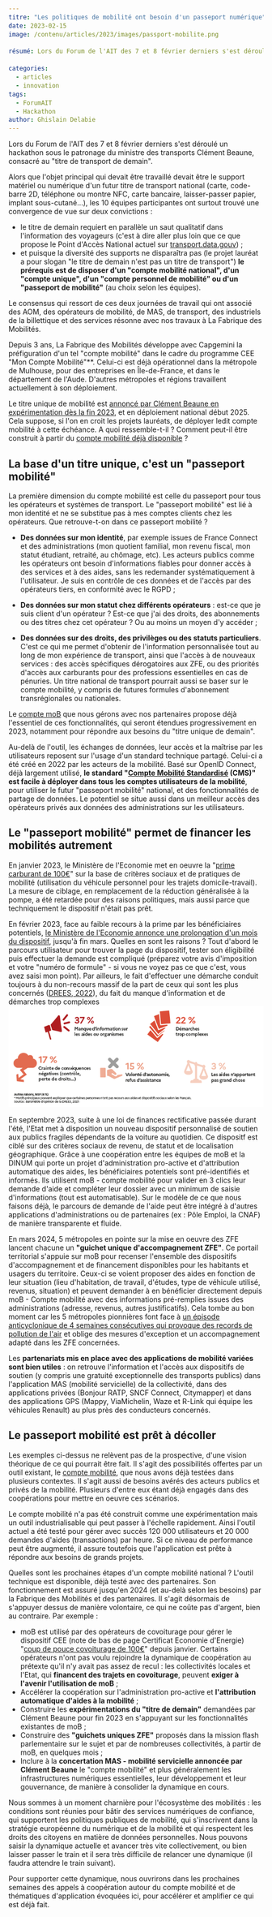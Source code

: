 ```yaml
---
titre: "Les politiques de mobilité ont besoin d'un passeport numérique"
date: 2023-02-15
image: /contenu/articles/2023/images/passport-mobilite.png

résumé: Lors du Forum de l'AIT des 7 et 8 février derniers s'est déroulé un hackathon sous le patronage du ministre des transports Clément Beaune, consacré au "titre de transport de demain". 

categories: 
  - articles
  - innovation
tags: 
  - ForumAIT
  - Hackathon
author: Ghislain Delabie
---
```



Lors du Forum de l'AIT des 7 et 8 février derniers s'est déroulé un hackathon sous le patronage du ministre des transports Clément Beaune, consacré au "titre de transport de demain". 

Alors que l'objet principal qui devait être travaillé devait être le support matériel ou numérique d'un futur titre de transport national (carte, code-barre 2D, téléphone ou montre NFC, carte bancaire, laisser-passer papier, implant sous-cutané...), les 10 équipes participantes ont surtout trouvé une convergence de vue sur deux convictions :
- le titre de demain requiert en parallèle un saut qualitatif dans l'information des voyageurs (c'est à dire aller plus loin que ce que propose le Point d'Accès National actuel sur [transport.data.gouv](https://transport.data.gouv.fr/)) ; 
- et puisque la diversité des supports ne disparaîtra pas (le projet lauréat a pour slogan "le titre de demain n'est pas un titre de transport") **le prérequis est de disposer d'un "compte mobilité national", d'un "compte unique", d'un "compte personnel de mobilité" ou d'un "passeport de mobilité"** (au choix selon les équipes).

Le consensus qui ressort de ces deux journées de travail qui ont associé des AOM, des opérateurs de mobilité, de MAS, de transport, des industriels de la billettique et des services résonne avec nos travaux à La Fabrique des Mobilités. 

Depuis 3 ans, La Fabrique des Mobilités développe avec Capgemini la préfiguration d'un tel "compte mobilité" dans le cadre du programme CEE "Mon Compte Mobilité"**. Celui-ci est déjà opérationnel dans la métropole de Mulhouse, pour des entreprises en Île-de-France, et dans le département de l'Aude. D'autres métropoles et régions travaillent actuellement à son déploiement.

Le titre unique de mobilité est [annoncé par Clément Beaune en expérimentation dès la fin 2023](https://www.20minutes.fr/societe/4022409-20230208-deux-ans-peut-developper-titre-unique-transport-toute-france-annonce-clement-beaune), et en déploiement national début 2025. Cela suppose, si l'on en croit les projets lauréats, de déployer ledit compte mobilité à cette échéance. A quoi ressemble-t-il ? Comment peut-il être construit à partir du [compte mobilité déjà disponible](https://moncomptemobilite.fr/) ?

## La base d'un titre unique, c'est un "passeport mobilité"
La première dimension du compte mobilité est celle du passeport pour tous les opérateurs et systèmes de transport. Le "passeport mobilité" est lié à mon identité et ne se substitue pas à mes comptes clients chez les opérateurs. Que retrouve-t-on dans ce passeport mobilité ?
- **Des données sur mon identité**, par exemple issues de France Connect et des administrations (mon quotient familial, mon revenu fiscal, mon statut étudiant, retraité, au chômage, etc). Les acteurs publics comme les opérateurs ont besoin d'informations fiables pour donner accès à des services et à des aides, sans les redemander systématiquement à l'utilisateur. Je suis en contrôle de ces données et de l'accès par des opérateurs tiers, en conformité avec le RGPD ;

- **Des données sur mon statut chez différents opérateurs** : est-ce que je suis client d'un opérateur ? Est-ce que j'ai des droits, des abonnements ou des titres chez cet opérateur ? Ou au moins un moyen d'y accéder ;

- **Des données sur des droits, des privilèges ou des statuts particuliers**. C'est ce qui me permet d'obtenir de l'information personnalisée tout au long de mon expérience de transport, ainsi que l'accès à de nouveaux services : des accès spécifiques dérogatoires aux ZFE, ou des priorités d'accès aux carburants pour des professions essentielles en cas de pénuries. Un titre national de transport pourrait aussi se baser sur le compte mobilité, y compris de futures formules d'abonnement transrégionales ou nationales.

Le [compte moB](https://moncomptemobilite.fr/) que nous gérons avec nos partenaires propose déjà l'essentiel de ces fonctionnalités, qui seront étendues progressivement en 2023, notamment pour répondre aux besoins du "titre unique de demain". 

Au-delà de l'outil, les échanges de données, leur accès et la maîtrise par les utilisateurs reposent sur l'usage d'un standard technique partagé. Celui-ci a été créé en 2022 par les acteurs de la mobilité. Basé sur OpenID Connect, déjà largement utilisé, **le standard "[Compte Mobilité Standardisé](https://github.com/fabmob/CMS) (CMS)" est facile à déployer dans tous les comptes utilisateurs de la mobilité**, pour utiliser le futur "passeport mobilité" national, et des fonctionnalités de partage de données. Le potentiel se situe aussi dans un meilleur accès des opérateurs privés aux données des administrations sur les utilisateurs.



## Le "passeport mobilité" permet de financer les mobilités autrement
En janvier 2023, le Ministère de l'Economie met en oeuvre la "[prime carburant de 100€](https://www.service-public.fr/particuliers/actualites/A16169)" sur la base de critères sociaux et de pratiques de mobilité (utilisation du véhicule personnel pour les trajets domicile-travail). La mesure de ciblage, en remplacement de la réduction généralisée à la pompe, a été retardée pour des raisons politiques, mais aussi parce que techniquement le dispositif n'était pas prêt.

En février 2023, face au faible recours à la prime par les bénéficiaires potentiels, [le Ministère de l'Economie annonce une prolongation d'un mois du dispositif](https://www.gouvernement.fr/actualite/prolongation-de-lindemnite-carburant-de-100-euros), jusqu'à fin mars. Quelles en sont les raisons ? Tout d'abord le parcours utilisateur pour trouver la page du dispositif, tester son éligibilité puis effectuer la demande est compliqué (préparez votre avis d'imposition et votre "numéro de formule" - si vous ne voyez pas ce que c'est, vous avez saisi mon point). Par ailleurs, le fait d'effectuer une démarche conduit toujours à du non-recours massif de la part de ceux qui sont les plus concernés ([DREES, 2022](https://drees.solidarites-sante.gouv.fr/jeux-de-donnees-communique-de-presse/non-recours-aux-prestations-sociales-le-manque-dinformation-en)), du fait du manque d'information et de démarches trop complexes
![Motifs principaux pouvant expliquer que certaines personnes n'ont pas recours aux aides et dispositifs sociaux](/contenu/articles/2023/images/motifs-non-recours-aides.png "Motifs principaux pouvant expliquer que certaines personnes n'ont pas recours aux aides et dispositifs sociaux")

En septembre 2023, suite à une loi de finances rectificative passée durant l'été, l'Etat met à disposition un nouveau dispositif personnalisé de soutien aux publics fragiles dépendants de la voiture au quotidien. Ce dispositf est ciblé sur des critères sociaux de revenu, de statut et de localisation géographique. Grâce à une coopération entre les équipes de moB et la DINUM qui porte un projet d'administration pro-active et d'attribution automatique des aides, les bénéficiaires potentiels sont pré-identifiés et informés. Ils utilisent moB - compte mobilité pour valider en 3 clics leur demande d'aide et compléter leur dossier avec un minimum de saisie d'informations (tout est automatisable). Sur le modèle de ce que nous faisons déjà, le parcours de demande de l'aide peut être intégré à d'autres applications d'administrations ou de partenaires (ex : Pôle Emploi, la CNAF) de manière transparente et fluide.

En mars 2024, 5 métropoles en pointe sur la mise en oeuvre des ZFE lancent chacune un **"guichet unique d'accompagnement ZFE"**. Ce portail territorial s'appuie sur moB pour recenser l'ensemble des dispositifs d'accompagnement et de financement disponibles pour les habitants et usagers du territoire. Ceux-ci se voient proposer des aides en fonction de leur situation (lieu d'habitation, de travail, d'études, type de véhicule utilisé, revenus, situation) et peuvent demander à en bénéficier directement depuis moB - Compte mobilité avec des informations pré-remplies issues des administrations (adresse, revenus, autres justificatifs). Cela tombe au bon moment car les 5 métropoles pionnières font face à [un épisode anticyclonique de 4 semaines consécutives qui provoque des records de pollution de l'air](https://www.francetvinfo.fr/meteo/particules-fines/qualite-de-l-air-un-episode-de-pollution-aux-particules-fines-touche-une-grande-partie-de-la-france_5658014.html) et oblige des mesures d'exception et un accompagnement adapté dans les ZFE concernées. 

Les **partenariats mis en place avec des applications de mobilité variées sont bien utiles** : on retrouve l'information et l'accès aux dispositifs de soutien (y compris une gratuité exceptionnelle des transports publics) dans l'application MAS (mobilité servicielle) de la collectivité, dans des applications privées (Bonjour RATP, SNCF Connect, Citymapper) et dans des applications GPS (Mappy, ViaMichelin, Waze et R-Link qui équipe les véhicules Renault) au plus près des conducteurs concernés.


## Le passeport mobilité est prêt à décoller
Les exemples ci-dessus ne relèvent pas de la prospective, d'une vision théorique de ce qui pourrait être fait. Il s'agit des possibilités offertes par un outil existant, le [compte mobilité](https://moncomptemobilite.fr/), que nous avons déjà testées dans plusieurs contextes. Il s'agit aussi de besoins avérés des acteurs publics et privés de la mobilité. Plusieurs d'entre eux étant déjà engagés dans des coopérations pour mettre en oeuvre ces scénarios.

Le compte mobilité n'a pas été construit comme une expérimentation mais un outil industrialisable qui peut passer à l'échelle rapidement. Ainsi l'outil actuel a été testé pour gérer avec succès 120 000 utilisateurs et 20 000 demandes d'aides (transactions) par heure. Si ce niveau de performance peut être augmenté, il assure toutefois que l'application est prête à répondre aux besoins de grands projets.

Quelles sont les prochaines étapes d'un compte mobilité national ? L'outil technique est disponible, déjà testé avec des partenaires. Son fonctionnement est assuré jusqu'en 2024 (et au-delà selon les besoins) par la Fabrique des Mobilités et des partenaires. Il s'agit désormais de s'appuyer dessus de manière volontaire, ce qui ne coûte pas d'argent, bien au contraire. Par exemple : 
- moB est utilisé par des opérateurs de covoiturage pour gérer le dispositif CEE (note de bas de page Certificat Economie d'Energie) "[coup de pouce covoiturage de 100€](https://www.ecologie.gouv.fr/coup-pouce-covoiturage-longue-distance)" depuis janvier. Certains opérateurs n'ont pas voulu rejoindre la dynamique de coopération au prétexte qu'il n'y avait pas assez de recul : les collectivités locales et l'Etat, qui **financent des trajets en covoiturage**, peuvent **exiger à l'avenir l'utilisation de moB** ;
- Accélérer la coopération sur l'administration pro-active et **l'attribution automatique d'aides à la mobilité** ;
- Construire les **expérimentations du "titre de demain"** demandées par Clément Beaune pour fin 2023 en s'appuyant sur les fonctionnalités existantes de moB ;
- Construire des **"guichets uniques ZFE"** proposés dans la mission flash parlementaire sur le sujet et par de nombreuses collectivités, à partir de moB, en quelques mois ;
- Inclure à la **concertation MAS - mobilité servicielle annoncée par Clément Beaune** le "compte mobilité" et plus généralement les infrastructures numériques essentielles, leur développement et leur gouvernance, de manière à consolider la dynamique en cours.

Nous sommes à un moment charnière pour l'écosystème des mobilités : les conditions sont réunies pour bâtir des services numériques de confiance, qui supportent les politiques publiques de mobilité, qui s'inscrivent dans la stratégie européenne du numérique et de la mobilité et qui respectent les droits des citoyens en matière de données personnelles. Nous pouvons saisir la dynamique actuelle et avancer très vite collectivement, ou bien laisser passer le train et il sera très difficile de relancer une dynamique (il faudra attendre le train suivant).

Pour supporter cette dynamique, nous ouvrirons dans les prochaines semaines des appels à coopération autour du compte mobilité et de thématiques d'application évoquées ici, pour accélérer et amplifier ce qui est déjà fait.
